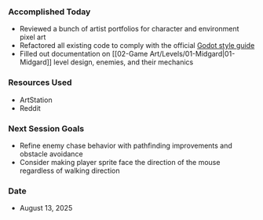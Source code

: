 ### Accomplished Today
- Reviewed a bunch of artist portfolios for character and environment pixel art
- Refactored all existing code to comply with the official [Godot style guide](https://docs.godotengine.org/en/4.4/tutorials/scripting/gdscript/gdscript_styleguide.html)
- Filled out documentation on [[02-Game Art/Levels/01-Midgard|01-Midgard]] level design, enemies, and their mechanics
### Resources Used
- ArtStation
- Reddit
### Next Session Goals
- Refine enemy chase behavior with pathfinding improvements and obstacle avoidance
- Consider making player sprite face the direction of the mouse regardless of walking direction
### Date
- August 13, 2025